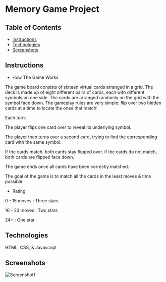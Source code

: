 # Memory Game Project

## Table of Contents

* [Instructions](#instructions)
* [Technologies](#technologies)
* [Screenshots](#screenshots)


## Instructions

* How The Game Works

The game board consists of sixteen virtual cards arranged in a grid. The deck is made up of eight different pairs of cards, each with different symbols on one side. The cards are arranged randomly on the grid with the symbol face down. The gameplay rules are very simple: flip over two hidden cards at a time to locate the ones that match!

Each turn:

The player flips one card over to reveal its underlying symbol.

The player then turns over a second card, trying to find the corresponding card with the same symbol.

If the cards match, both cards stay flipped over.
If the cards do not match, both cards are flipped face down.

The game ends once all cards have been correctly matched. 

The goal of the game is to match all the cards in the least moves & time possible. 

* Rating

0 - 15 moves : Three stars

16 - 23 moves : Two stars

24+ : One star


## Technologies

HTML, CSS, & Javascript

## Screenshots

![Screenshot1](dimikara.github.com/Memory-Game/img/Screenshot.jpg)
